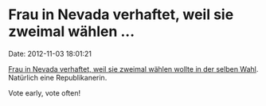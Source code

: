 Frau in Nevada verhaftet, weil sie zweimal wählen \...
======================================================

Date: 2012-11-03 18:01:21

[Frau in Nevada verhaftet, weil sie zweimal wählen wollte in der selben
Wahl](http://www.lasvegassun.com/news/2012/nov/02/southern-nevada-woman-arrested-suspicion-trying-vo/).
Natürlich eine Republikanerin.

Vote early, vote often!
